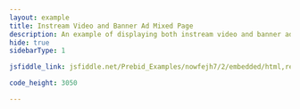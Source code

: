 ```yaml
---
layout: example
title: Instream Video and Banner Ad Mixed Page
description: An example of displaying both instream video and banner ads using Prebid.js
hide: true
sidebarType: 1

jsfiddle_link: jsfiddle.net/Prebid_Examples/nowfejh7/2/embedded/html,result/

code_height: 3050

---
```

